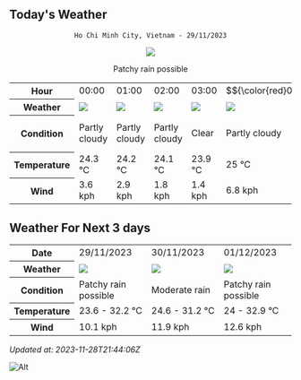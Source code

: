 ## Today's Weather
<div align="center">

`Ho Chi Minh City, Vietnam - 29/11/2023`

<img src="https://cdn.weatherapi.com/weather/64x64/day/176.png"/>

Patchy rain possible

</div>


<table>
    <tr>
        <th>Hour</th>
          <td>00:00</div>   <td>01:00</div>   <td>02:00</div>   <td>03:00</div>   <td>$${\color{red}04:00}$$</td>   <td>05:00</div>   <td>06:00</div>   <td>07:00</div>   <td>08:00</div>   <td>09:00</div>   <td>10:00</div>   <td>11:00</div>   <td>12:00</div>   <td>13:00</div>   <td>14:00</div>   <td>15:00</div>   <td>16:00</div>   <td>17:00</div>   <td>18:00</div>   <td>19:00</div>   <td>20:00</div>   <td>21:00</div>   <td>22:00</div>   <td>23:00</div> 
    </tr>
    <tr>
        <th>Weather</th>
        <td><img src="https://cdn.weatherapi.com/weather/64x64/night/116.png"></img></td><td><img src="https://cdn.weatherapi.com/weather/64x64/night/116.png"></img></td><td><img src="https://cdn.weatherapi.com/weather/64x64/night/116.png"></img></td><td><img src="https://cdn.weatherapi.com/weather/64x64/night/113.png"></img></td><td><img src="https://cdn.weatherapi.com/weather/64x64/night/116.png"></img></td><td><img src="https://cdn.weatherapi.com/weather/64x64/night/116.png"></img></td><td><img src="https://cdn.weatherapi.com/weather/64x64/day/113.png"></img></td><td><img src="https://cdn.weatherapi.com/weather/64x64/day/113.png"></img></td><td><img src="https://cdn.weatherapi.com/weather/64x64/day/116.png"></img></td><td><img src="https://cdn.weatherapi.com/weather/64x64/day/113.png"></img></td><td><img src="https://cdn.weatherapi.com/weather/64x64/day/113.png"></img></td><td><img src="https://cdn.weatherapi.com/weather/64x64/day/116.png"></img></td><td><img src="https://cdn.weatherapi.com/weather/64x64/day/176.png"></img></td><td><img src="https://cdn.weatherapi.com/weather/64x64/day/122.png"></img></td><td><img src="https://cdn.weatherapi.com/weather/64x64/day/176.png"></img></td><td><img src="https://cdn.weatherapi.com/weather/64x64/day/176.png"></img></td><td><img src="https://cdn.weatherapi.com/weather/64x64/day/116.png"></img></td><td><img src="https://cdn.weatherapi.com/weather/64x64/day/116.png"></img></td><td><img src="https://cdn.weatherapi.com/weather/64x64/night/113.png"></img></td><td><img src="https://cdn.weatherapi.com/weather/64x64/night/176.png"></img></td><td><img src="https://cdn.weatherapi.com/weather/64x64/night/116.png"></img></td><td><img src="https://cdn.weatherapi.com/weather/64x64/night/176.png"></img></td><td><img src="https://cdn.weatherapi.com/weather/64x64/night/113.png"></img></td><td><img src="https://cdn.weatherapi.com/weather/64x64/night/113.png"></img></td>
    </tr>
    <tr>
        <th>Condition</th>
        <td width="200px">Partly cloudy</td><td width="200px">Partly cloudy</td><td width="200px">Partly cloudy</td><td width="200px">Clear</td><td width="200px">Partly cloudy</td><td width="200px">Partly cloudy</td><td width="200px">Sunny</td><td width="200px">Sunny</td><td width="200px">Partly cloudy</td><td width="200px">Sunny</td><td width="200px">Sunny</td><td width="200px">Partly cloudy</td><td width="200px">Patchy rain possible</td><td width="200px">Overcast</td><td width="200px">Patchy rain possible</td><td width="200px">Patchy rain possible</td><td width="200px">Partly cloudy</td><td width="200px">Partly cloudy</td><td width="200px">Clear</td><td width="200px">Patchy rain possible</td><td width="200px">Partly cloudy</td><td width="200px">Patchy rain possible</td><td width="200px">Clear</td><td width="200px">Clear</td>
    </tr>
    <tr>
        <th>Temperature</th>
        <td>24.3 °C</td><td>24.2 °C</td><td>24.1 °C</td><td>23.9 °C</td><td>25 °C</td><td>23.7 °C</td><td>23.6 °C</td><td>24.6 °C</td><td>26.3 °C</td><td>28.1 °C</td><td>29.9 °C</td><td>31.4 °C</td><td>32.2 °C</td><td>32.2 °C</td><td>31.8 °C</td><td>31.3 °C</td><td>31 °C</td><td>29.3 °C</td><td>27.5 °C</td><td>26.7 °C</td><td>26.3 °C</td><td>26.1 °C</td><td>26 °C</td><td>25.8 °C</td>
    </tr>
    <tr>
        <th>Wind</th>
        <td>3.6 kph</td><td>2.9 kph</td><td>1.8 kph</td><td>1.4 kph</td><td>6.8 kph</td><td>2.2 kph</td><td>2.5 kph</td><td>2.5 kph</td><td>3.2 kph</td><td>2.2 kph</td><td>0.4 kph</td><td>1.8 kph</td><td>3.6 kph</td><td>3.2 kph</td><td>2.2 kph</td><td>1.1 kph</td><td>3.6 kph</td><td>7.2 kph</td><td>10.1 kph</td><td>9.4 kph</td><td>6.8 kph</td><td>5.8 kph</td><td>4.7 kph</td><td>4 kph</td>
    </tr>
</table>


## Weather For Next 3 days


<table>
    <tr>
        <th>Date</th>
        <td>29/11/2023</td><td>30/11/2023</td><td>01/12/2023</td>
    </tr>
    <tr>
        <th>Weather</th>
        <td><img src="https://cdn.weatherapi.com/weather/64x64/day/176.png"></img></td><td><img src="https://cdn.weatherapi.com/weather/64x64/day/302.png"></img></td><td><img src="https://cdn.weatherapi.com/weather/64x64/day/176.png"></img></td>
    </tr>
    <tr>
        <th>Condition</th>
        <td width="200px">Patchy rain possible</td><td width="200px">Moderate rain</td><td width="200px">Patchy rain possible</td>
    </tr>
    <tr>
        <th>Temperature</th>
        <td>23.6 -  32.2 °C</td><td>24.6 -  31.2 °C</td><td>24 -  32.9 °C</td>
    </tr>
    <tr>
        <th>Wind</th>
        <td>10.1 kph</td><td>11.9 kph</td><td>12.6 kph</td>
    </tr>
</table>


*Updated at: 2023-11-28T21:44:06Z*

![Alt](https://repobeats.axiom.co/api/embed/7d451ae2cdef1648d2e14e5cc714356b2ebae209.svg "Repobeats analytics image")